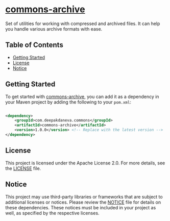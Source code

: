 # [commons-archive](https://github.com/deepakdaneva/commons/tree/main/common-archive)

Set of utilities for working with compressed and archived files. It can help you handle various archive formats with
ease.

## Table of Contents

- [Getting Started](#getting-started)
- [License](#license)
- [Notice](#notice)

## Getting Started

To get started with [commons-archive](https://github.com/deepakdaneva/commons/tree/main/common-archive), you can add it
as a dependency in your Maven project by adding the following to your `pom.xml`:

```xml

<dependency>
    <groupId>com.deepakdaneva.commons</groupId>
    <artifactId>commons-archive</artifactId>
    <version>1.0.0</version> <!-- Replace with the latest version -->
</dependency>
```

## License

This project is licensed under the Apache License 2.0. For more details, see the [LICENSE](LICENSE) file.

## Notice

This project may use third-party libraries or frameworks that are subject to additional licenses or notices. Please
review the [NOTICE](NOTICE) file for details on these dependencies. These notices must be included in your project as
well, as specified by the respective licenses.